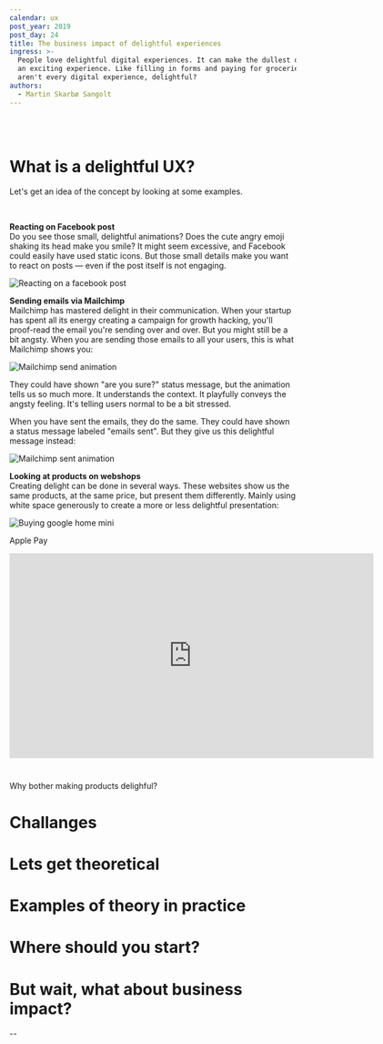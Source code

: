 ```yaml
---
calendar: ux
post_year: 2019
post_day: 24
title: The business impact of delightful experiences
ingress: >-
  People love delightful digital experiences. It can make the dullest of tasks —
  an exciting experience. Like filling in forms and paying for groceries. So why
  aren't every digital experience, delightful?
authors:
  - Martin Skarbø Sangolt
---
```

<br/>
<br/>

# What is a delightful UX?

Let's get an idea of the concept by looking at some examples.

<br/>

**Reacting on Facebook post**\
Do you see those small, delightful animations? Does the cute angry emoji shaking its head make you smile? It might seem excessive, and Facebook could easily have used static icons. But those small details make you want to react on posts — even if the post itself is not engaging.


![Reacting on a facebook post](/assets/ezgif-7-eb52c18c430b.gif)



**Sending emails via Mailchimp**\
Mailchimp has mastered delight in their communication. When your startup has spent all its energy creating a campaign for growth hacking, you'll proof-read the email you're sending over and over. But you might still be a bit angsty. When you are sending those emails to all your users, this is what Mailchimp shows you:

![Mailchimp send animation](/assets/tumblr_ni78rfkazf1qea4hso1_500.gif)

They could have shown "are you sure?" status message, but the animation tells us so much more. It understands the context. It playfully conveys the angsty feeling.  It's telling users normal to be a bit stressed.

When you have sent the emails, they do the same. They could have shown a status message labeled "emails sent". But they give us this delightful message instead:

![Mailchimp sent animation](/assets/d21a7c71fe9cd8abdaa52c619ecb9362.gif)

**Looking at products on webshops**\
Creating delight can be done in several ways. These websites show us the same products, at the same price, but present them differently. Mainly using white space generously to create a more or less delightful presentation:

![Buying google home mini](/assets/googleux24b.png)

Apple Pay

<iframe src="https://player.vimeo.com/video/381027133" width="640" height="360" frameborder="0" allow="autoplay; fullscreen" allowfullscreen></iframe>

# 

Why bother making products delighful?

# Challanges

# Lets get theoretical

# Examples of theory in practice

# Where should you start?

# But wait, what about business impact?

\--
